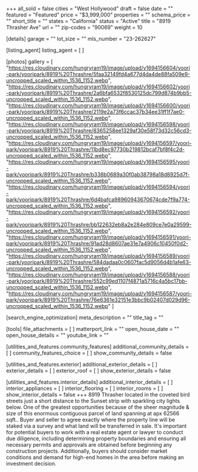 +++
all_sold = false
cities = "West Hollywood"
draft = false
date = ""
featured = "Featured"
price = "$3,999,000"
properties = ""
schema_price = ""
short_title = ""
states = "California"
status = "Active"
title = "8919 Thrasher Ave"
url = ""
zip-codes = "90069"
weight = 10

[details]
garage = ""
lot_size = ""
mls_number = "23-262627"

[listing_agent]
listing_agent = [ ]

[photos]
gallery = [
  "https://res.cloudinary.com/hungryram19/image/upload/v1694156604/yoori-park/yooripark/8919%20Thrashre/5faa32149fd4a677d4da4de88fa509e9-uncropped_scaled_within_1536_1152.webp",
  "https://res.cloudinary.com/hungryram19/image/upload/v1694156602/yoori-park/yooripark/8919%20Thrashre/2a6bfa6532f8530125dc799d874b9bb5-uncropped_scaled_within_1536_1152.webp",
  "https://res.cloudinary.com/hungryram19/image/upload/v1694156600/yoori-park/yooripark/8919%20Thrashre/2119e2a73f6ccac37b34ee31ff1f7ae0-uncropped_scaled_within_1536_1152.webp",
  "https://res.cloudinary.com/hungryram19/image/upload/v1694156598/yoori-park/yooripark/8919%20Thrashre/8365258ee1329af30e58f73d32c56cd3-uncropped_scaled_within_1536_1152.webp",
  "https://res.cloudinary.com/hungryram19/image/upload/v1694156597/yoori-park/yooripark/8919%20Thrashre/11bd8ec97730b219812bcaf7bf8f4c2d-uncropped_scaled_within_1536_1152.webp",
  "https://res.cloudinary.com/hungryram19/image/upload/v1694156595/yoori-park/yooripark/8919%20Thrashre/b338b0689a30f0ab38798a18d8925d7f-uncropped_scaled_within_1536_1152.webp",
  "https://res.cloudinary.com/hungryram19/image/upload/v1694156594/yoori-park/yooripark/8919%20Thrashre/6d4bafca98960943670674cde7f9a774-uncropped_scaled_within_1536_1152.webp",
  "https://res.cloudinary.com/hungryram19/image/upload/v1694156592/yoori-park/yooripark/8919%20Thrashre/bb122632eb8a2e284e809ce7e0a29599-uncropped_scaled_within_1536_1152.webp",
  "https://res.cloudinary.com/hungryram19/image/upload/v1694156591/yoori-park/yooripark/8919%20Thrashre/91ad28d8607ae31e7a4906c10450f0d2-uncropped_scaled_within_1536_1152.webp",
  "https://res.cloudinary.com/hungryram19/image/upload/v1694156589/yoori-park/yooripark/8919%20Thrashre/584dadaa0c0607fac5d9056d4b1afe63-uncropped_scaled_within_1536_1152.webp",
  "https://res.cloudinary.com/hungryram19/image/upload/v1694156588/yoori-park/yooripark/8919%20Thrashre/552c99ed1107f4871a5716c4a5bc17bb-uncropped_scaled_within_1536_1152.webp",
  "https://res.cloudinary.com/hungryram19/image/upload/v1694156587/yoori-park/yooripark/8919%20Thrashre/76e6361e32151e3bbc9b02407d029d96-uncropped_scaled_within_1536_1152.webp"
]

[search_engine_optimization]
meta_description = ""
title_tag = ""

[tools]
file_attachments = [ ]
matterport_link = ""
open_house_date = ""
open_house_details = ""
youtube_link = ""

[utilities_and_features.community_features]
additional_community_details = [ ]
community_features_choice = [ ]
show_community_details = false

[utilities_and_features.exterior]
additional_exterior_details = [ ]
exterior_details = [ ]
exterior_roof = [ ]
show_exterior_details = false

[utilities_and_features.interior_details]
additional_interior_details = [ ]
interior_appliances = [ ]
interior_flooring = [ ]
interior_rooms = [ ]
show_interior_details = false
+++
8919 Thrasher located in the coveted bird streets just a short distance to the Sunset strip with sparkling city lights below. One of the greatest opportunities because of the sheer magnitude & size of this enormous contiguous parcel of land spanning at apx 62566 sqft.. Buyer and seller to agree exactly where the property line will be staked via a survey and what land will be transferred in sale. It's important for potential buyers to work with a real estate agent or lawyer to conduct due diligence, including determining property boundaries and ensuring all necessary permits and approvals are obtained before beginning any construction projects. Additionally, buyers should consider market conditions and demand for high-end homes in the area before making an investment decision.